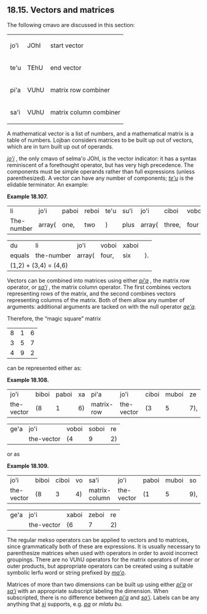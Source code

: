 <a id="section-vectors-matrices"></a>18.15. <a id="c18s15"></a>Vectors and matrices
-----------------------------------------------------------------------------------

The following cmavo are discussed in this section:

<table class="cmavo-list"><colgroup></colgroup><tbody><tr class="cmavo-entry"><td class="cmavo"><p class="cmavo">jo'i</p></td><td class="selmaho"><p class="selmaho">JOhI</p></td><td class="description"><p class="description">start vector</p></td></tr><tr class="cmavo-entry"><td class="cmavo"><p class="cmavo">te'u</p></td><td class="selmaho"><p class="selmaho">TEhU</p></td><td class="description"><p class="description">end vector</p></td></tr><tr class="cmavo-entry"><td class="cmavo"><p class="cmavo">pi'a</p></td><td class="selmaho"><p class="selmaho">VUhU</p></td><td class="description"><p class="description">matrix row combiner</p></td></tr><tr class="cmavo-entry"><td class="cmavo"><p class="cmavo">sa'i</p></td><td class="selmaho"><p class="selmaho">VUhU</p></td><td class="description"><p class="description">matrix column combiner</p></td></tr></tbody></table>

<a id="id-1.19.17.4.1" class="indexterm"></a><a id="id-1.19.17.4.2" class="indexterm"></a>A mathematical vector is a list of numbers, and a mathematical matrix is a table of numbers. Lojban considers matrices to be built up out of vectors, which are in turn built up out of operands.

<a id="id-1.19.17.5.1" class="indexterm"></a><a id="id-1.19.17.5.2" class="indexterm"></a><a id="id-1.19.17.5.3" class="indexterm"></a><a id="id-1.19.17.5.4" class="indexterm"></a>_<a id="id-1.19.17.5.5.1" class="indexterm"></a>[_jo'i_](../go01#valsi-johi)_ , the only cmavo of selma'o JOhI, is the vector indicator: it has a syntax reminiscent of a forethought operator, but has very high precedence. The components must be simple operands rather than full expressions (unless parenthesized). A vector can have any number of components; _<a id="id-1.19.17.5.6.1" class="indexterm"></a>[_te'u_](../go01#valsi-tehu)_ is the elidable terminator. An example:

<div class="interlinear-gloss-example example">
<a id="example-random-id-IVDJ"></a>

**Example 18.107. <a id="c18e15d1"></a>** 

<table class="interlinear-gloss"><colgroup></colgroup><tbody><tr class="jbo"><td>li</td><td>jo'i</td><td>paboi</td><td>reboi</td><td>te'u</td><td>su'i</td><td>jo'i</td><td>ciboi</td><td>voboi</td><td></td></tr><tr class="gloss"><td>The-number</td><td>array(</td><td>one,</td><td>two</td><td>)</td><td>plus</td><td>array(</td><td>three,</td><td>four</td><td>)</td></tr></tbody></table>

<table class="interlinear-gloss"><colgroup></colgroup><tbody><tr class="jbo"><td>du</td><td>li</td><td>jo'i</td><td>voboi</td><td>xaboi</td><td></td></tr><tr class="gloss"><td>equals</td><td>the-number</td><td>array(</td><td>four,</td><td>six</td><td>).</td></tr><tr class="informalequation"><td colspan="12321"><div class="informalequation"><span class="mathphrase">(1,2) + (3,4) = (4,6)</span></div></td></tr></tbody></table>

</div>  

<a id="id-1.19.17.7.1" class="indexterm"></a><a id="id-1.19.17.7.2" class="indexterm"></a><a id="id-1.19.17.7.3" class="indexterm"></a><a id="id-1.19.17.7.4" class="indexterm"></a>Vectors can be combined into matrices using either _<a id="id-1.19.17.7.5.1" class="indexterm"></a>[_pi'a_](../go01#valsi-piha)_ , the matrix row operator, or _<a id="id-1.19.17.7.6.1" class="indexterm"></a>[_sa'i_](../go01#valsi-sahi)_ , the matrix column operator. The first combines vectors representing rows of the matrix, and the second combines vectors representing columns of the matrix. Both of them allow any number of arguments: additional arguments are tacked on with the null operator _<a id="id-1.19.17.7.7.1" class="indexterm"></a>[_ge'a_](../go01#valsi-geha)_.

Therefore, the “magic square” matrix

<table><tbody><tr><td>8</td><td>1</td><td>6</td></tr><tr><td>3</td><td>5</td><td>7</td></tr><tr><td>4</td><td>9</td><td>2</td></tr></tbody></table>

can be represented either as:

<div class="interlinear-gloss-example example">
<a id="example-random-id-zbJP"></a>

**Example 18.108. <a id="id-1.19.17.11.1.1" class="indexterm"></a><a id="c18e15d2"></a>** 

<table class="interlinear-gloss"><colgroup></colgroup><tbody><tr class="jbo"><td>jo'i</td><td>biboi</td><td>paboi</td><td>xa</td><td>pi'a</td><td>jo'i</td><td>ciboi</td><td>muboi</td><td>ze</td></tr><tr class="gloss"><td>the-vector</td><td>(8</td><td>1</td><td>6)</td><td>matrix-row</td><td>the-vector</td><td>(3</td><td>5</td><td>7),</td></tr></tbody></table>

<table class="interlinear-gloss"><colgroup></colgroup><tbody><tr class="jbo"><td>ge'a</td><td>jo'i</td><td>voboi</td><td>soboi</td><td>re</td></tr><tr class="gloss"><td></td><td>the-vector</td><td>(4</td><td>9</td><td>2)</td></tr></tbody></table>

</div>  

or as

<div class="interlinear-gloss-example example">
<a id="example-random-id-06dx"></a>

**Example 18.109. <a id="c18e15d3"></a>** 

<table class="interlinear-gloss"><colgroup></colgroup><tbody><tr class="jbo"><td>jo'i</td><td>biboi</td><td>ciboi</td><td>vo</td><td>sa'i</td><td>jo'i</td><td>paboi</td><td>muboi</td><td>so</td></tr><tr class="gloss"><td>the-vector</td><td>(8</td><td>3</td><td>4)</td><td>matrix-column</td><td>the-vector</td><td>(1</td><td>5</td><td>9),</td></tr></tbody></table>

<table class="interlinear-gloss"><colgroup></colgroup><tbody><tr class="jbo"><td>ge'a</td><td>jo'i</td><td>xaboi</td><td>zeboi</td><td>re</td></tr><tr class="gloss"><td></td><td>the-vector</td><td>(6</td><td>7</td><td>2)</td></tr></tbody></table>

</div>  

<a id="id-1.19.17.14.1" class="indexterm"></a><a id="id-1.19.17.14.2" class="indexterm"></a><a id="id-1.19.17.14.3" class="indexterm"></a><a id="id-1.19.17.14.4" class="indexterm"></a><a id="id-1.19.17.14.5" class="indexterm"></a><a id="id-1.19.17.14.6" class="indexterm"></a>The regular mekso operators can be applied to vectors and to matrices, since grammatically both of these are expressions. It is usually necessary to parenthesize matrices when used with operators in order to avoid incorrect groupings. There are no VUhU operators for the matrix operators of inner or outer products, but appropriate operators can be created using a suitable symbolic lerfu word or string prefixed by _<a id="id-1.19.17.14.7.1" class="indexterm"></a>[_ma'o_](../go01#valsi-maho)_.

<a id="id-1.19.17.15.1" class="indexterm"></a><a id="id-1.19.17.15.2" class="indexterm"></a>Matrices of more than two dimensions can be built up using either _<a id="id-1.19.17.15.3.1" class="indexterm"></a>[_pi'a_](../go01#valsi-piha)_ or _<a id="id-1.19.17.15.4.1" class="indexterm"></a>[_sa'i_](../go01#valsi-sahi)_ with an appropriate subscript labeling the dimension. When subscripted, there is no difference between _<a id="id-1.19.17.15.5.1" class="indexterm"></a>[_pi'a_](../go01#valsi-piha)_ and _<a id="id-1.19.17.15.6.1" class="indexterm"></a>[_sa'i_](../go01#valsi-sahi)_. Labels can be any anything that _<a id="id-1.19.17.15.7.1" class="indexterm"></a>[_xi_](../go01#valsi-xi)_ supports, e.g. _<a id="id-1.19.17.15.8.1" class="indexterm"></a>[_pa_](../go01#valsi-pa)_ or _<a id="id-1.19.17.15.9.1" class="indexterm"></a>mlatu bu_.